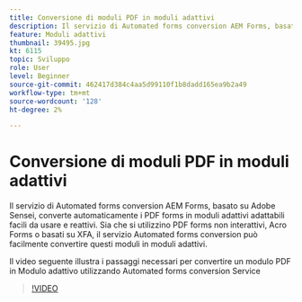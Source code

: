 ```yaml
---
title: Conversione di moduli PDF in moduli adattivi
description: Il servizio di Automated forms conversion AEM Forms, basato su Adobe Sensei, converte automaticamente i PDF forms in moduli adattivi adattabili facili da usare e reattivi. Sia che si utilizzino PDF forms non interattivi, Acro Forms o basati su XFA, il servizio Automated forms conversion può facilmente convertire questi moduli in moduli adattivi.
feature: Moduli adattivi
thumbnail: 39495.jpg
kt: 6115
topic: Sviluppo
role: User
level: Beginner
source-git-commit: 462417d384c4aa5d99110f1b8dadd165ea9b2a49
workflow-type: tm+mt
source-wordcount: '128'
ht-degree: 2%

---
```


# Conversione di moduli PDF in moduli adattivi

Il servizio di Automated forms conversion AEM Forms, basato su Adobe Sensei, converte automaticamente i PDF forms in moduli adattivi adattabili facili da usare e reattivi. Sia che si utilizzino PDF forms non interattivi, Acro Forms o basati su XFA, il servizio Automated forms conversion può facilmente convertire questi moduli in moduli adattivi.

Il video seguente illustra i passaggi necessari per convertire un modulo PDF in Modulo adattivo utilizzando Automated forms conversion Service

>[!VIDEO](https://video.tv.adobe.com/v/39495/?quality=9&learn=on)

